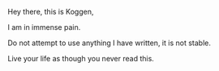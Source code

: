 Hey there, this is Koggen,

I am in immense pain.

Do not attempt to use anything I have written, it is not stable.

Live your life as though you never read this.

